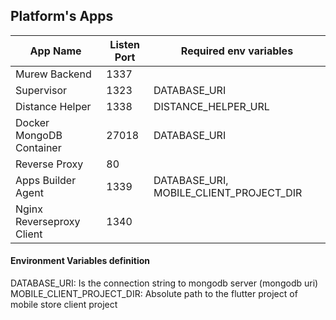 ## Platform's Apps

| App Name                  | Listen Port | Required env variables                  |
|---------------------------|-------------|-----------------------------------------|
| Murew Backend             | 1337        |                                         |
| Supervisor                | 1323        | DATABASE_URI                            |
| Distance Helper           | 1338        | DISTANCE_HELPER_URL                     |
| Docker MongoDB Container  | 27018       | DATABASE_URI                            |
| Reverse Proxy             | 80          |                                         |
| Apps Builder Agent        | 1339        | DATABASE_URI, MOBILE_CLIENT_PROJECT_DIR |
| Nginx Reverseproxy Client | 1340        |                                         |


#### Environment Variables definition

DATABASE_URI: Is the connection string to mongodb server (mongodb uri)
MOBILE_CLIENT_PROJECT_DIR: Absolute path to the flutter project of mobile store client project